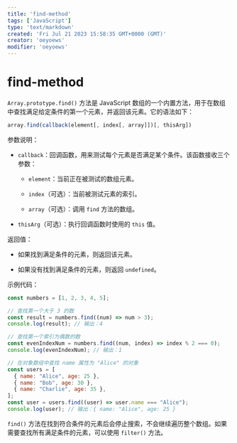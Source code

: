 ```yaml
---
title: 'find-method'
tags: ['JavaScript']
type: 'text/markdown'
created: 'Fri Jul 21 2023 15:58:35 GMT+0000 (GMT)'
creator: 'oeyoews'
modifier: 'oeyoews'
---
```


# find-method

`Array.prototype.find()` 方法是 JavaScript 数组的一个内置方法，用于在数组中查找满足给定条件的第一个元素，并返回该元素。它的语法如下：

```javascript
array.find(callback(element[, index[, array]])[, thisArg])
```

参数说明：

* `callback`：回调函数，用来测试每个元素是否满足某个条件。该函数接收三个参数：

    * `element`：当前正在被测试的数组元素。

    * `index`（可选）：当前被测试元素的索引。

    * `array`（可选）：调用 `find` 方法的数组。

* `thisArg`（可选）：执行回调函数时使用的 `this` 值。

返回值：

* 如果找到满足条件的元素，则返回该元素。

* 如果没有找到满足条件的元素，则返回 `undefined`。

示例代码：

```javascript
const numbers = [1, 2, 3, 4, 5];

// 查找第一个大于 3 的数
const result = numbers.find((num) => num > 3);
console.log(result); // 输出：4

// 查找第一个索引为偶数的数
const evenIndexNum = numbers.find((num, index) => index % 2 === 0);
console.log(evenIndexNum); // 输出：1

// 在对象数组中查找 name 属性为 "Alice" 的对象
const users = [
  { name: "Alice", age: 25 },
  { name: "Bob", age: 30 },
  { name: "Charlie", age: 35 },
];
const user = users.find((user) => user.name === "Alice");
console.log(user); // 输出：{ name: "Alice", age: 25 }
```

`find()` 方法在找到符合条件的元素后会停止搜索，不会继续遍历整个数组。如果需要查找所有满足条件的元素，可以使用 `filter()` 方法。
